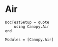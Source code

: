 # Air

```@meta
DocTestSetup = quote
    using Canopy.Air
end
```

```@autodocs
Modules = [Canopy.Air]
```
